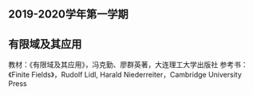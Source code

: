 ## 2019-2020学年第一学期
## 有限域及其应用
教材：《有限域及其应用》，冯克勤、廖群英著，大连理工大学出版社
参考书：《Finite Fields》，Rudolf Lidl, Harald Niederreiter，Cambridge University Press
